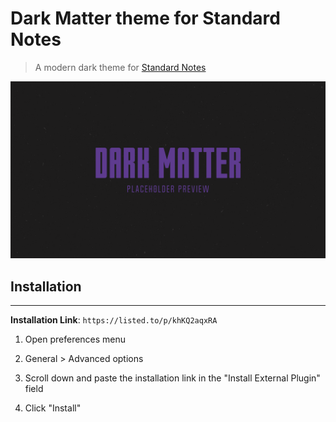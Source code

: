 # Dark Matter theme for Standard Notes
> A modern dark theme for [Standard Notes](https://standardnotes.com/)

![Preview](preview.png)

## Installation
---
**Installation Link**: `https://listed.to/p/khKQ2aqxRA`

1. Open preferences menu

2. General > Advanced options

3. Scroll down and paste the installation link in the "Install External Plugin" field

4. Click "Install"
